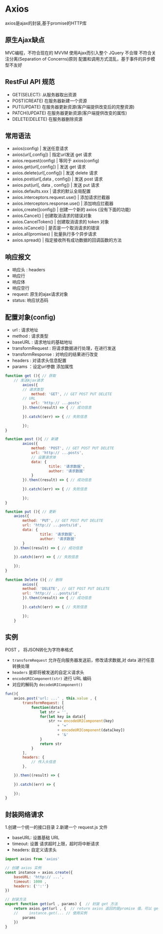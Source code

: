 # Axios

axios是ajax的封装,基于promise的HTTP库

## 原生Ajax缺点

MVC编程，不符合现在的 MVVM
使用Ajax而引入整个 JQuery 不合理
不符合关注分离(Separation of Concerns)原则
配置和调用方式混乱，基于事件的异步模型不友好

## RestFul API 规范

* GET(SELECT): 从服务器取出资源
* POST(CREATE) 在服务器新建一个资源
* PUT(UPDATE) 在服务器更新资源(客户端提供改变后的完整资源)
* PATCH(UPDATE) 在服务器更新资源(客户端提供改变的属性)
* DELETE(DELETE) 在服务器删除资源

## 常用语法

* axios(config) | 发送任意请求
* axios(url[,config]) | 指定url发送 get 请求
* axios.request(config) | 等同于 axios(config)
* axios.get(url[,config]) | 发送 get 请求
* axios.delete(url[,config]) | 发送 delete 请求
* axios.post(url[,data , config]) | 发送 post 请求
* axios.put(url[, data , config]) | 发送 put 请求
* axios.defaults.xxx | 请求的默认全局配置
* axios.interceptors.request.use() | 添加请求拦截器
* axios.interceptors.response.use() | 添加响应拦截器
* axios,create([config]) | 创建一个新的 axios (没有下面的功能)
* axios.Cancel() | 创建取消请求的错误对象
* axios.CancelToken() | 创建取消请求的 token 对象
* axios.isCancel() | 是否是一个取消请求的错误
* axios.all(promises) | 批量执行多个异步请求
* axios.spread() | 指定接收所有成功数据的回调函数的方法

## 响应报文

* 响应头 : headers
* 响应行
* 响应体
* 响应空行
* request: 原生的ajax请求对象
* status: 响应状态码

## 配置对象(config)

* url : 请求地址
* method : 请求类型
* baseURL : 请求地址的基础地址
* transformRequest : 将请求数据进行处理，在进行发送
* transformResponse : 对响应的结果进行改变
* headers : 对请求头信息配置
* params ：设定url参数 添加属性

```js
function get (){ // 获取
    // 发送Ajax请求
        axios({
        // 请求类型
            method: 'GET', // GET POST PUT DELETE
        // URL
            url: 'http:// ...posts'
        }).then((result) => { // 成功信息
            
        }).catch((err) => { // 失败信息
                
        });
}

function post (){ // 新建
        axios({
            method: 'POST', // GET POST PUT DELETE
            url: 'http:// ...posts',
            // 设置请求体
            data: {
                    title: '请求数据',
                    author: '请求数据'
            }
        }).then((result) => { // 成功信息
            
        }).catch((err) => { // 失败信息
                
        });
}

function put (){ // 更新
    axios({
        method: 'PUT', // GET POST PUT DELETE
        url: 'http:// ...posts/id',
        data: {
                title: '请求数据',
                author: '请求数据'
        }
    }).then((result) => { // 成功信息
        
    }).catch((err) => { // 失败信息
            
    });
}   
    
function Delete (){ // 删除
        axios({
        method: 'DELETE', // GET POST PUT DELETE
        url: 'http:// ...posts/id',
        }).then((result) => { // 成功信息
        
        }).catch((err) => { // 失败信息
                
        });
    }
```

## 实例
POST ， 将JSON转化为字符串格式

* `transformRequest` 允许在向服务器发送前，修改请求数据,对 data 进行任意转换处理
* `headers` 是即将被发送的自定义请求头
* `encodeURIComponent(str)`  进行 URL 编码
* 对应的解码为 `decodeURIComponent()`

```js
fun(){
    axios.post('url: ...' , this.value , {
        transformRequest: [ 
            function(data){
                let str = '',
                for(let key in data){
                    str += encodeURIComponent(key)
                        + '='
                        + encodeURIComponent(data[key])
                        + '&'
                }
                return str
            }
        ],
        headers: {
            // 传入头信息
        },

    }).then((result) => {
        
    }).catch((err) => {
        
    });
}
```

## 封装网络请求

1.创建一个统一的接口目录
2.新建一个 request.js 文件

* baseURL: 设置基础 URL
* timeout: 设置 请求超时上限，超时将中断请求
* headers: 自定义请求头

```js
import axios from 'axios'

// 创建 axios 实例 
const instance = axios.create({
    baseURL: 'http:// ...',
    timeout: 1000 , 
    headers: {'':''}
})

// 封装方法 
export function get(url , params) {  // 封装 get 方法 
    return axios.get(url , {  // return axios 返回的是promise 值，可以 get.then()
    //     instance.get(... // 使用实例
        params
    })
}
```